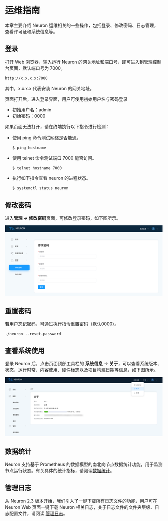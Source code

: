 # 运维指南

本章主要介绍 Neuron 运维相关的一些操作，包括登录、修改密码、日志管理，查看许可证和系统信息等。

## 登录

打开 Web 浏览器，输入运行 Neuron 的网关地址和端口号，即可进入到管理控制台页面，默认端口号为 7000。

```bash
http://x.x.x.x:7000 
```

其中，x.x.x.x 代表安装 Neuron 的网关地址。

页面打开后，进入登录界面，用户可使用初始用户名与密码登录

- 初始用户名：admin
- 初始密码：0000

如果页面无法打开，请在终端执行以下指令进行检测：

* 使用 ping 命令测试网络是否能通。

   ```bash
   $ ping hostname
   ```

* 使用 telnet 命令测试端口 7000 能否访问。

   ```bash
   $ telnet hostname 7000
   ```

* 执行如下指令查看 neuron 的进程状态。
   ```bash
   $ systemctl status neuron
   ```

## 修改密码

进入**管理 -> 修改密码**页面，可修改登录密码，如下图所示。

![change_password](./assets/change_password.png)

## 重置密码

若用户忘记密码，可通过执行指令重置密码（默认0000）。

```shell
./neuron --reset-password
```

## 查看系统使用

登录 Neuron 后，点击页面顶部工具栏的 **系统信息** -> **关于**，可以查看系统版本、状态、运行时常、内容使用、硬件标志以及项目构建日期等信息，如下图所示。

![image-20230717143315158](./assets/about.png)

## 数据统计

Neuron 支持基于 Prometheus 的数据模型的南北向节点数据统计功能，用于监测节点运行状态。有关具体的统计指标，请阅读[数据统计](./data-statistics.md)。

## 管理日志

从 Neuron 2.3 版本开始，我们引入了一键下载所有日志文件的功能，用户可在 Neuron Web 页面一键下载 Neuron 相关日志，关于日志文件的文件夹层级、日志配置文件，请阅读 [管理日志](./log-management.md)。